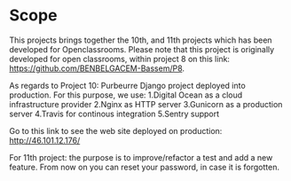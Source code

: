 # Scope

This projects brings together the 10th, and 11th projects which has been developed for Openclassrooms. 
Please note that this project is originally developed for open classrooms, within project 8 on this link: https://github.com/BENBELGACEM-Bassem/P8.

As regards to Project 10:
Purbeurre Django project deployed into production.
For this purpose, we use:
1.Digital Ocean as a cloud infrastructure provider
2.Nginx as HTTP server
3.Gunicorn as a production server
4.Travis for continous integration
5.Sentry support 

Go to this link to see the web site deployed on production: http://46.101.12.176/

For 11th project:
the purpose is to improve/refactor a test and add a new feature.
From now on you can reset your password, in case it is forgotten.














